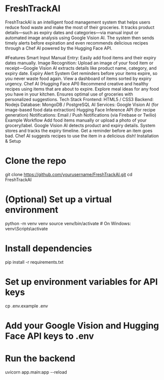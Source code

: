 # FreshTrackAI
FreshTrackAI is an intelligent food management system that helps users reduce food waste and make the most of their groceries. It tracks product details—such as expiry dates and categories—via manual input or automated image analysis using Google Vision AI. The system then sends timely alerts before expiration and even recommends delicious recipes through a Chef AI powered by the Hugging Face API.

#Features
Smart Input
Manual Entry: Easily add food items and their expiry dates manually.
Image Recognition: Upload an image of your food item or receipt—Google Vision AI extracts details like product name, category, and expiry date.
Expiry Alert System
Get reminders before your items expire, so you never waste food again.
View a dashboard of items sorted by expiry urgency.
Chef AI (Hugging Face API)
Recommend creative and healthy recipes using items that are about to expire.
Explore meal ideas for any food you have in your kitchen.
Ensures optimal use of groceries with personalized suggestions.
Tech Stack
Frontend: HTML5 / CSS3
Backend: Nodejs
Database: MongoDB / PostgreSQL
AI Services:
Google Vision AI (for image-based food data extraction)
Hugging Face Inference API (for recipe generation)
Notifications: Email / Push Notifications (via Firebase or Twilio)
Example Workflow
Add food items manually or upload a photo of your grocery/label.
Google Vision AI detects product and expiry details.
System stores and tracks the expiry timeline.
Get a reminder before an item goes bad.
Chef AI suggests recipes to use the item in a delicious dish!
Installation & Setup
# Clone the repo
git clone https://github.com/yourusername/FreshTrackAI.git
cd FreshTrackAI

# (Optional) Set up a virtual environment
python -m venv venv
source venv/bin/activate  # On Windows: venv\Scripts\activate

# Install dependencies
pip install -r requirements.txt

# Set up environment variables for API keys
cp .env.example .env
# Add your Google Vision and Hugging Face API keys to .env

# Run the backend
uvicorn app.main:app --reload
